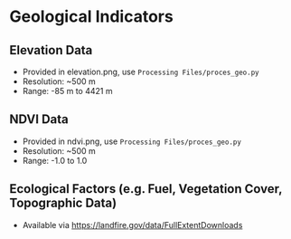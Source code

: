 # Geological Indicators
## Elevation Data
- Provided in elevation.png, use `Processing Files/proces_geo.py`
- Resolution: ~500 m
- Range: -85 m to 4421 m
## NDVI Data
- Provided in ndvi.png, use `Processing Files/proces_geo.py`
- Resolution: ~500 m
- Range: -1.0 to 1.0
## Ecological Factors (e.g. Fuel, Vegetation Cover, Topographic Data)
- Available via https://landfire.gov/data/FullExtentDownloads